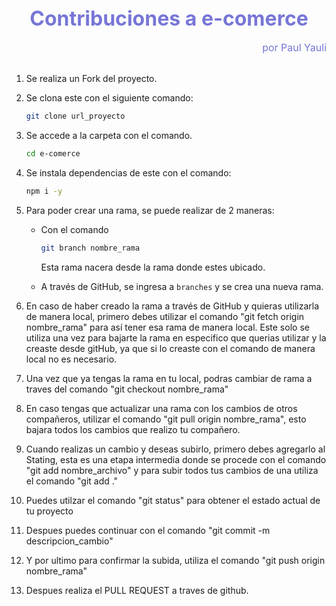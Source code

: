 <h1 align="center" style='margin: 0; font-size: 2rem; text-align: center; color: #7776d6;'>Contribuciones a e-comerce</h1>
<br />
<p align="right" style='margin: 0; font-size: 1rem; text-align: right; color: #7776d6;'>por Paul Yauli</p>
<br />

1. Se realiza un Fork del proyecto.
2. Se clona este con el siguiente comando:
    ```bash 
    git clone url_proyecto
    ```

3. Se accede a la carpeta con el comando.
    ```bash
    cd e-comerce
    ```
4. Se instala dependencias de este con el comando:

    ```bash
    npm i -y
    ```





5. Para poder crear una rama, se puede realizar de 2 maneras:
	* Con el comando 
        ```bash
        git branch nombre_rama
        ```
        Esta rama nacera desde la rama donde estes ubicado.

	* A través de GitHub, se ingresa a `branches` y se crea una nueva rama.
6. En caso de haber creado la rama a través de GitHub y quieras utilizarla de manera local, primero debes utilizar el comando "git fetch origin nombre_rama" para así tener esa rama de manera local. Este solo se utiliza una vez para bajarte la rama en especifico que querias utilizar y la creaste desde gitHub, ya que si lo creaste con el comando de manera local no es necesario.
7. Una vez que ya tengas la rama en tu local, podras cambiar de rama a traves del comando "git checkout nombre_rama"
8. En caso tengas que actualizar una rama con los cambios de otros compañeros, utilizar el comando "git pull origin nombre_rama", esto bajara todos los cambios que realizo tu compañero.
9. Cuando realizas un cambio y deseas subirlo, primero debes agregarlo al Stating, esta es una etapa intermedia donde se procede con el comando "git add nombre_archivo" y para subir todos tus cambios de una utiliza el comando "git add ." 
10. Puedes utilzar el comando "git status" para obtener el estado actual de tu proyecto
11. Despues puedes continuar con el comando "git commit -m descripcion_cambio"
12. Y por ultimo para confirmar la subida, utiliza el comando "git push origin nombre_rama"
13. Despues realiza el PULL REQUEST a traves de github. 


